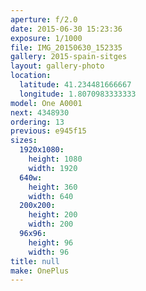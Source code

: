 ```yaml
---
aperture: f/2.0
date: 2015-06-30 15:23:36
exposure: 1/1000
file: IMG_20150630_152335
gallery: 2015-spain-sitges
layout: gallery-photo
location:
  latitude: 41.234481666667
  longitude: 1.8070983333333
model: One A0001
next: 4348930
ordering: 13
previous: e945f15
sizes:
  1920x1080:
    height: 1080
    width: 1920
  640w:
    height: 360
    width: 640
  200x200:
    height: 200
    width: 200
  96x96:
    height: 96
    width: 96
title: null
make: OnePlus
---
```

